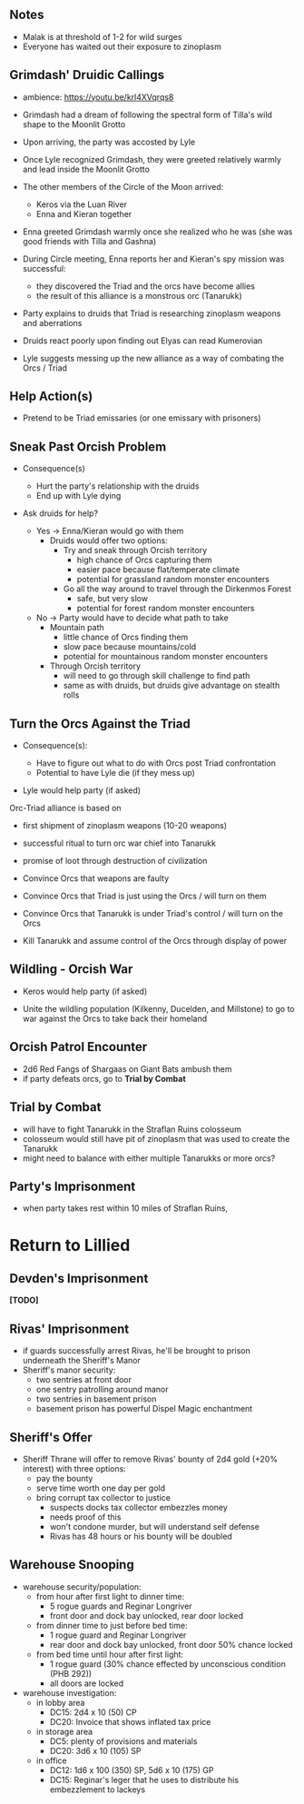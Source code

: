 ## Notes

- Malak is at threshold of 1-2 for wild surges
- Everyone has waited out their exposure to zinoplasm


## Grimdash' Druidic Callings

 - ambience: https://youtu.be/krl4XVqrqs8

- Grimdash had a dream of following the spectral form of Tilla's wild shape to the Moonlit Grotto
- Upon arriving, the party was accosted by Lyle
- Once Lyle recognized Grimdash, they were greeted relatively warmly and lead inside the Moonlit Grotto
- The other members of the Circle of the Moon arrived:
  - Keros via the Luan River
  - Enna and Kieran together
- Enna greeted Grimdash warmly once she realized who he was (she was good friends with Tilla and Gashna)
- During Circle meeting, Enna reports her and Kieran's spy mission was successful:
  - they discovered the Triad and the orcs have become allies
  - the result of this alliance is a monstrous orc (Tanarukk)
- Party explains to druids that Triad is researching zinoplasm weapons and aberrations
- Druids react poorly upon finding out Elyas can read Kumerovian
- Lyle suggests messing up the new alliance as a way of combating the Orcs / Triad


## Help Action(s)

- Pretend to be Triad emissaries (or one emissary with prisoners)


## Sneak Past Orcish Problem

- Consequence(s)
  - Hurt the party's relationship with the druids
  - End up with Lyle dying

- Ask druids for help?
  - Yes -> Enna/Kieran would go with them
    - Druids would offer two options:
      - Try and sneak through Orcish territory
        - high chance of Orcs capturing them
        - easier pace because flat/temperate climate
        - potential for grassland random monster encounters
      - Go all the way around to travel through the Dirkenmos Forest
        - safe, but very slow
        - potential for forest random monster encounters
  - No -> Party would have to decide what path to take
    - Mountain path
      - little chance of Orcs finding them
      - slow pace because mountains/cold
      - potential for mountainous random monster encounters
    - Through Orcish territory
      - will need to go through skill challenge to find path
      - same as with druids, but druids give advantage on stealth rolls


## Turn the Orcs Against the Triad

- Consequence(s):
  - Have to figure out what to do with Orcs post Triad confrontation
  - Potential to have Lyle die (if they mess up)

- Lyle would help party (if asked)

Orc-Triad alliance is based on
- first shipment of zinoplasm weapons (10-20 weapons)
- successful ritual to turn orc war chief into Tanarukk
- promise of loot through destruction of civilization

- Convince Orcs that weapons are faulty
- Convince Orcs that Triad is just using the Orcs / will turn on them
- Convince Orcs that Tanarukk is under Triad's control / will turn on the Orcs
- Kill Tanarukk and assume control of the Orcs through display of power


## Wildling - Orcish War

- Keros would help party (if asked)

- Unite the wildling population (Kilkenny, Ducelden, and Millstone) to go to war against the Orcs to take back their homeland


## Orcish Patrol Encounter

 - 2d6 Red Fangs of Shargaas on Giant Bats ambush them
 - if party defeats orcs, go to **Trial by Combat**


## Trial by Combat

- will have to fight Tanarukk in the Straflan Ruins colosseum
- colosseum would still have pit of zinoplasm that was used to create the Tanarukk
- might need to balance with either multiple Tanarukks or more orcs?


## Party's Imprisonment

- when party takes rest within 10 miles of Straflan Ruins, 


# Return to Lillied

## Devden's Imprisonment

**[TODO]**

## Rivas' Imprisonment

- if guards successfully arrest Rivas, he'll be brought to prison underneath the Sheriff's Manor
- Sheriff's manor security:
  - two sentries at front door
  - one sentry patrolling around manor
  - two sentries in basement prison
  - basement prison has powerful Dispel Magic enchantment


## Sheriff's Offer

- Sheriff Thrane will offer to remove Rivas' bounty of 2d4 gold (+20% interest) with three options:
  - pay the bounty
  - serve time worth one day per gold
  - bring corrupt tax collector to justice
    - suspects docks tax collector embezzles money
    - needs proof of this
    - won't condone murder, but will understand self defense
    - Rivas has 48 hours or his bounty will be doubled


## Warehouse Snooping

- warehouse security/population:
  - from hour after first light to dinner time:
    - 5 rogue guards and Reginar Longriver
    - front door and dock bay unlocked, rear door locked
  - from dinner time to just before bed time:
    - 1 rogue guard and Reginar Longriver
    - rear door and dock bay unlocked, front door 50% chance locked
  - from bed time until hour after first light:
    - 1 rogue guard (30% chance effected by unconscious condition (PHB 292))
    - all doors are locked
- warehouse investigation:
  - in lobby area
    - DC15: 2d4 x 10 (50) CP
    - DC20: Invoice that shows inflated tax price
  - in storage area
    - DC5: plenty of provisions and materials
    - DC20: 3d6 x 10 (105) SP
  - in office
    - DC12: 1d6 x 100 (350) SP, 5d6 x 10 (175) GP
    - DC15: Reginar's leger that he uses to distribute his embezzlement to lackeys
